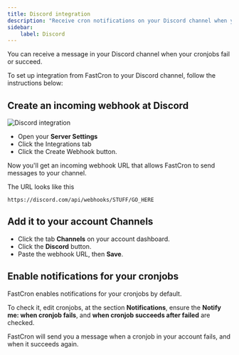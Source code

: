 ```yaml
---
title: Discord integration
description: "Receive cron notifications on your Discord channel when your cronjobs fail or succeed."
sidebar:
    label: Discord
---
```


You can receive a message in your Discord channel when your cronjobs fail or succeed.

To set up integration from FastCron to your Discord channel, follow the instructions below:

## Create an incoming webhook at Discord

![Discord integration](/screenshots/integrations/discord-integration.png)

- Open your **Server Settings** 
- Click the Integrations tab
- Click the Create Webhook button.

Now you'll get an incoming webhook URL that allows FastCron to send messages to your channel.

The URL looks like this
```
https://discord.com/api/webhooks/STUFF/GO_HERE
```

## Add it to your account Channels

- Click the tab **Channels** on your account dashboard.
- Click the **Discord** button.
- Paste the webhook URL, then **Save**.

## Enable notifications for your cronjobs
FastCron enables notifications for your cronjobs by default.

To check it, edit cronjobs, at the section **Notifications**,
ensure the **Notify me: when cronjob fails**, and **when cronjob succeeds after failed** are checked.

FastCron will send you a message when a cronjob in your account fails, and when it succeeds again.